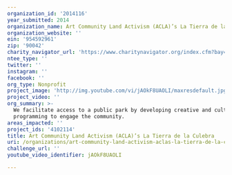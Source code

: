 ```yaml
---
organization_id: '2014116'
year_submitted: 2014
organization_name: Art Community Land Activism (ACLA)’s La Tierra de la Culebra
organization_website: ''
ein: '954592961'
zip: '90042'
charity_navigator_url: 'https://www.charitynavigator.org/index.cfm?bay=search.profile&ein=954592961'
ntee_type: ''
twitter: ''
instagram: ''
facebook: ''
org_type: Nonprofit
project_image: 'http://img.youtube.com/vi/jAOkF8UAOLI/maxresdefault.jpg'
project_video: ''
org_summary: >-
  We facilitate access to a public park by developing creative and cultural
  programming to engage the community.
areas_impacted: ''
project_ids: '4102114'
title: Art Community Land Activism (ACLA)’s La Tierra de la Culebra
uri: /organizations/art-community-land-activism-aclas-la-tierra-de-la-culebra/
challenge_url: ''
youtube_video_identifier: jAOkF8UAOLI

---
```

